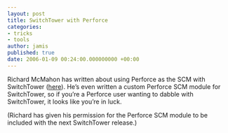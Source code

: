 ```yaml
---
layout: post
title: SwitchTower with Perforce
categories:
- tricks
- tools
author: jamis
published: true
date: 2006-01-09 00:24:00.000000000 +00:00
---
```

<p>Richard McMahon has written about using Perforce as the <span class="caps">SCM</span> with SwitchTower (<a href="http://jroller.com/page/rmcmahon/?anchor=using_perforce_with_switchtower">here</a>). He&#8217;s even written a custom Perforce <span class="caps">SCM</span> module for SwitchTower, so if you&#8217;re a Perforce user wanting to dabble with SwitchTower, it looks like you&#8217;re in luck.</p>
<p>(Richard has given his permission for the Perforce <span class="caps">SCM</span> module to be included with the next SwitchTower release.)</p>